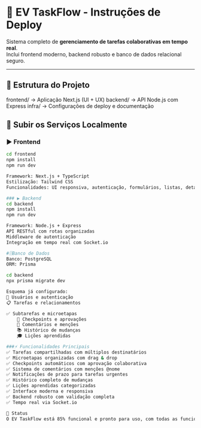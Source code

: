 # 🚀 EV TaskFlow - Instruções de Deploy

Sistema completo de **gerenciamento de tarefas colaborativas em tempo real**.  
Inclui frontend moderno, backend robusto e banco de dados relacional seguro.

---

## 📂 Estrutura do Projeto
frontend/ → Aplicação Next.js (UI + UX)
backend/ → API Node.js com Express
infra/ → Configurações de deploy e documentação

## 🔧 Subir os Serviços Localmente

### ▶️ Frontend
```bash
cd frontend
npm install
npm run dev

Framework: Next.js + TypeScript
Estilização: Tailwind CSS
Funcionalidades: UI responsiva, autenticação, formulários, listas, detalhes e componentes reutilizáveis.

### ▶️ Backend
cd backend
npm install
npm run dev

Framework: Node.js + Express
API RESTful com rotas organizadas
Middleware de autenticação
Integração em tempo real com Socket.io

#🗄️Banco de Dados
Banco: PostgreSQL
ORM: Prisma

cd backend
npx prisma migrate dev

Esquema já configurado:
👥 Usuários e autenticação
📋 Tarefas e relacionamentos

✅ Subtarefas e microetapas
    📌 Checkpoints e aprovações
    💬 Comentários e menções
    📚 Histórico de mudanças
    🎓 Lições aprendidas

###⚡ Funcionalidades Principais
✅ Tarefas compartilhadas com múltiplos destinatários
✅ Microetapas organizadas com drag & drop
✅ Checkpoints automáticos com aprovação colaborativa
✅ Sistema de comentários com menções @nome
✅ Notificações de prazo para tarefas urgentes
✅ Histórico completo de mudanças
✅ Lições aprendidas categorizadas
✅ Interface moderna e responsiva
✅ Backend robusto com validação completa
✅ Tempo real via Socket.io

📌 Status
O EV TaskFlow está 85% funcional e pronto para uso, com todas as funcionalidades implementadas com qualidade profissional.
